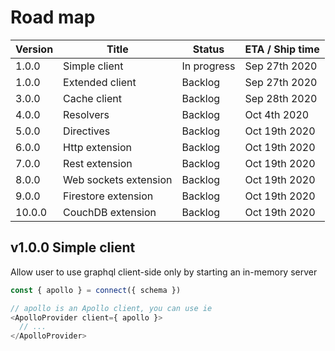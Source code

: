 # Road map

| Version | Title                 | Status      | ETA / Ship time |
| ------- | --------------------- | ----------- | --------------- |
| 1.0.0   | Simple client         | In progress | Sep 27th 2020   |
| 1.0.0   | Extended client       | Backlog     | Sep 27th 2020   |
| 3.0.0   | Cache client          | Backlog     | Sep 28th 2020   |
| 4.0.0   | Resolvers             | Backlog     | Oct 4th 2020    |
| 5.0.0   | Directives            | Backlog     | Oct 19th 2020   |
| 6.0.0   | Http extension        | Backlog     | Oct 19th 2020   |
| 7.0.0   | Rest extension        | Backlog     | Oct 19th 2020   |
| 8.0.0   | Web sockets extension | Backlog     | Oct 19th 2020   |
| 9.0.0   | Firestore extension   | Backlog     | Oct 19th 2020   |
| 10.0.0  | CouchDB extension     | Backlog     | Oct 19th 2020   |

## v1.0.0 Simple client

Allow user to use graphql client-side only by starting an in-memory server

```js
const { apollo } = connect({ schema })

// apollo is an Apollo client, you can use ie
<ApolloProvider client={ apollo }>
  // ...
</ApolloProvider>
```
